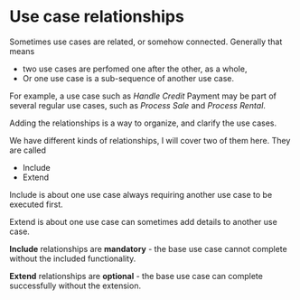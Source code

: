 # Use case relationships

Sometimes use cases are related, or somehow connected. Generally that means 
- two use cases are perfomed one after the other, as a whole,
- Or one use case is a sub-sequence of another use case.

For example, a use case such as _Handle Credit_ Payment may be part of several regular use cases, such as _Process Sale_ and _Process Rental_.

Adding the relationships is a way to organize, and clarify the use cases.

We have different kinds of relationships, I will cover two of them here. They are called
- Include
- Extend

Include is about one use case always requiring another use case to be executed first.

Extend is about one use case can sometimes add details to another use case.

**Include** relationships are **mandatory** - the base use case cannot complete without the included functionality.

**Extend** relationships are **optional** - the base use case can complete successfully without the extension.